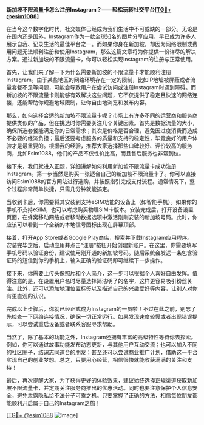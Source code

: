 **新加坡不限流量卡怎么注册Instagram？——轻松玩转社交平台[[TG💪+ @esim1088](https://t.me/s/esim1088)]**

在当今这个数字化时代，社交媒体已经成为我们生活中不可或缺的一部分。无论是在国内还是国外，Instagram作为一款全球知名的图片分享应用，早已成为许多人展示自我、记录生活的最佳平台之一。而如果你身在新加坡，却因为网络限制或费用问题无法顺利注册和使用Instagram，那么这篇文章将为你提供一份详尽的解决方案。通过新加坡的不限流量卡，你可以轻松实现Instagram的注册与正常使用。

首先，让我们来了解一下为什么需要新加坡的不限流量卡才能顺利注册Instagram。由于某些地区的网络环境存在一定的限制，比如IP地址被屏蔽或者流量套餐不足等问题，可能会导致用户在尝试访问或注册Instagram时遇到障碍。而新加坡的不限流量卡则能够有效解决这些问题，它不仅提供了稳定且快速的网络连接，还能帮助你规避地域限制，让你自由地浏览和发布内容。

那么，如何选择合适的新加坡不限流量卡呢？市场上有许多不同的运营商和服务商提供类似的产品，但在挑选时你需要关注几个关键因素。首先是数据流量的大小，确保所选套餐能满足你的日常需求；其次是价格是否合理，避免因过度消费而造成不必要的经济负担；最后还要考虑服务的质量和支持的稳定性，毕竟良好的用户体验才是最重要的。根据我的经验，推荐大家选择那些口碑较好、评价较高的服务商，比如Esim1088，他们的产品不仅性价比高，而且售后服务也非常到位。

接下来，我们就进入正题，详细讲解如何利用新加坡不限流量卡成功注册Instagram。第一步当然是购买一张适合自己的新加坡不限流量卡了。你可以直接访问Esim1088的官方网站进行选购，并按照指引完成支付流程。通常情况下，整个过程非常简单快捷，只需几分钟就能搞定。

当收到卡后，你需要将其安装到支持eSIM功能的设备上（如智能手机）。如果你的手机不支持eSIM，也可以考虑购买物理SIM卡版本。安装完成后，打开设备设置页面，在蜂窝移动网络或者移动数据选项中激活刚刚安装的新加坡号码。此时，你应该可以看到一个全新的本地信号图标出现在屏幕顶部。

接着，打开App Store或者Google Play商店，搜索并下载Instagram应用程序。安装完毕之后，启动应用并点击“注册”按钮开始创建新账户。在这里，你需要填写手机号码以验证身份，建议使用刚开通的新加坡号码。随后系统会发送一条包含验证码的短信到你的手机上，输入正确的验证码即可继续下一步操作。

接下来，你需要上传头像照片和个人简介，这一步可以根据个人喜好自由发挥。值得注意的是，在设置用户名时尽量选择简洁明了的名字，这样更容易吸引粉丝关注。此外，还可以添加地理位置标签以及描述自己的兴趣爱好等内容，让别人对你有更直观的认识。

完成以上步骤后，你就已经正式成为Instagram的一员啦！不过在此之前，别忘了先检查一下网络连接情况，确保一切正常运行。如果发现速度较慢或者出现错误提示，可以尝试重启设备或者联系客服寻求帮助。

当然了，除了基本的功能之外，Instagram还拥有丰富的高级特性等待你去探索。例如，你可以通过故事功能发布动态更新，与其他用户互动交流；也可以加入不同的社区圈子，结识志同道合的朋友；甚至还可以尝试商业推广计划，借助这一平台实现自己的创业梦想。总之，只要用心经营，相信很快就能收获满满的关注和支持！

最后，再次提醒大家，为了获得更好的体验效果，建议始终选择正规渠道获取新加坡不限流量卡，并定期关注服务商推出的优惠活动。同时也要注意保护个人信息安全，避免泄露隐私给不法分子可乘之机。只要掌握了正确的方法，相信每位朋友都能顺利开启属于自己的Instagram之旅！

[[TG💪+ @esim1088](https://t.me/s/esim1088) ![Image](https://i.postimg.cc/4NQfJmqS/Snipaste-2025-05-13-00-14-12.png)]